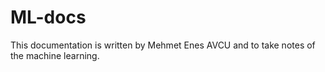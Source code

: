 # ML-docs
This documentation is written by Mehmet Enes AVCU and to take notes of the machine learning. 